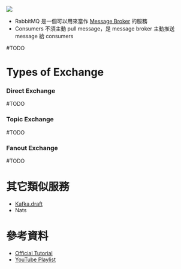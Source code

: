 ![](<https://raw.githubusercontent.com/Jamison-Chen/KM-software/master/img/exchanges-topic-fanout-direct.png>)

- RabbitMQ 是一個可以用來當作 [Message Broker](</System Design/Message-Queuing System.md#Message Broker>) 的服務
- Consumers 不須主動 pull message，是 message broker 主動推送 message 給 consumers

#TODO 

# Types of Exchange

### Direct Exchange

#TODO 

### Topic Exchange

#TODO 

### Fanout Exchange

#TODO 

# 其它類似服務

- [Kafka.draft](</Services/Kafka.draft.md>)
- Nats

# 參考資料

- [Official Tutorial](https://www.rabbitmq.com/tutorials/amqp-concepts.html)
- [YouTube Playlist](https://www.youtube.com/playlist?list=PLalrWAGybpB-UHbRDhFsBgXJM1g6T4IvO)
